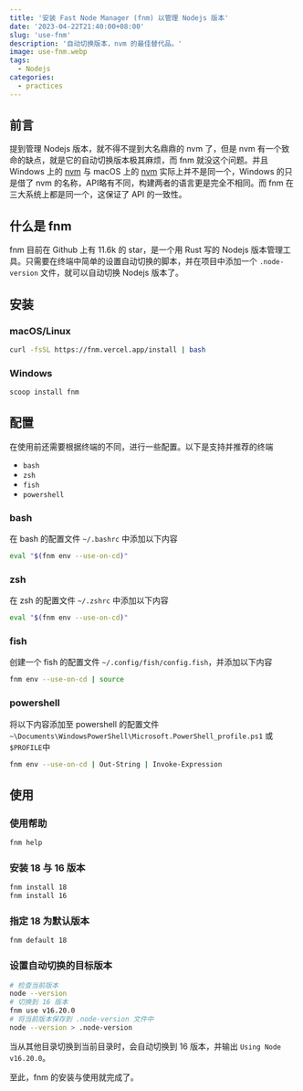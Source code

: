 ```yaml
---
title: '安装 Fast Node Manager (fnm) 以管理 Nodejs 版本'
date: '2023-04-22T21:40:00+08:00'
slug: 'use-fnm'
description: '自动切换版本，nvm 的最佳替代品。'
image: use-fnm.webp
tags:
  - Nodejs
categories:
  - practices
---
```


## 前言
提到管理 Nodejs 版本，就不得不提到大名鼎鼎的 nvm 了，但是 nvm 有一个致命的缺点，就是它的自动切换版本极其麻烦，而 fnm 就没这个问题。并且 Windows 上的 [nvm](https://github.com/nvm-sh/nvm) 与 macOS 上的 [nvm](https://github.com/coreybutler/nvm-windows) 实际上并不是同一个，Windows 的只是借了 nvm 的名称，API略有不同，构建两者的语言更是完全不相同。而 fnm 在三大系统上都是同一个，这保证了 API 的一致性。


## 什么是 fnm
fnm 目前在 Github 上有 11.6k 的 star，是一个用 Rust 写的 Nodejs 版本管理工具。只需要在终端中简单的设置自动切换的脚本，并在项目中添加一个 `.node-version` 文件，就可以自动切换 Nodejs 版本了。

## 安装
### macOS/Linux
```bash
curl -fsSL https://fnm.vercel.app/install | bash
```

### Windows
```bash
scoop install fnm
```
## 配置
在使用前还需要根据终端的不同，进行一些配置。以下是支持并推荐的终端
- `bash`
- `zsh`
- `fish`
- `powershell`

### bash
在 bash 的配置文件 `~/.bashrc` 中添加以下内容
```bash
eval "$(fnm env --use-on-cd)"
```

### zsh
在 zsh 的配置文件 `~/.zshrc` 中添加以下内容
```bash
eval "$(fnm env --use-on-cd)"
```

### fish
创建一个 fish 的配置文件 `~/.config/fish/config.fish`，并添加以下内容
```bash
fnm env --use-on-cd | source
```

### powershell
将以下内容添加至 powershell 的配置文件 `~\Documents\WindowsPowerShell\Microsoft.PowerShell_profile.ps1` 或 `$PROFILE`中
```bash
fnm env --use-on-cd | Out-String | Invoke-Expression
```


## 使用
### 使用帮助
```bash
fnm help
```

### 安装 18 与 16 版本
```bash
fnm install 18
fnm install 16
```

### 指定 18 为默认版本
```bash
fnm default 18
```

### 设置自动切换的目标版本

```bash
# 检查当前版本
node --version
# 切换到 16 版本
fnm use v16.20.0
# 将当前版本保存到 .node-version 文件中
node --version > .node-version
```
当从其他目录切换到当前目录时，会自动切换到 16 版本，并输出 `Using Node v16.20.0`。

至此，fnm 的安装与使用就完成了。


